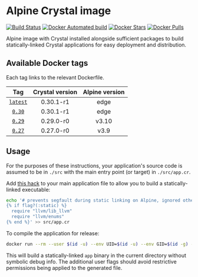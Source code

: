 # Alpine Crystal image

[![Build Status](https://travis-ci.com/pgeraghty/alpine-crystal-docker.svg?branch=master)](https://travis-ci.com/pgeraghty/alpine-crystal-docker)
[![Docker Automated build](https://img.shields.io/docker/cloud/automated/pgeraghty/alpine-crystal.svg)](https://hub.docker.com/r/pgeraghty/alpine-crystal "Docker Automated Build") 
[![Docker Stars](https://img.shields.io/docker/stars/pgeraghty/alpine-crystal.svg)](https://hub.docker.com/r/pgeraghty/alpine-crystal "Docker Stars") 
[![Docker Pulls](https://img.shields.io/docker/pulls/pgeraghty/alpine-crystal.svg)](https://hub.docker.com/r/pgeraghty/alpine-crystal "Docker Pulls")

Alpine image with Crystal installed alongside sufficient packages to build statically-linked Crystal applications for easy deployment and distribution.

## Available Docker tags

Each tag links to the relevant Dockerfile.

|    Tag    | Crystal version  | Alpine version |
|   :---:   |      :---:       |     :---:      |
| [`latest`](https://github.com/pgeraghty/alpine-crystal-docker/blob/master/crystal_0.30-alpine_edge.Dockerfile)  |     0.30.1-r1    |     edge       |
| [`0.30`](https://github.com/pgeraghty/alpine-crystal-docker/blob/master/crystal_0.30-alpine_edge.Dockerfile)    |     0.30.1-r1    |     edge       |
| [`0.29`](https://github.com/pgeraghty/alpine-crystal-docker/blob/master/crystal_0.29-alpine_3.10.Dockerfile)    |     0.29.0-r0    |     v3.10      |
| [`0.27`](https://github.com/pgeraghty/alpine-crystal-docker/blob/master/crystal_0.27-alpine_3.9.Dockerfile)     |     0.27.0-r0    |     v3.9       |

## Usage

For the purposes of these instructions, your application's source code is assumed to be in `./src` with the main entry point (or target) in `./src/app.cr`.

Add [this hack](https://gist.github.com/pgeraghty/47c26ba239abd9a54f785eafb7034011) to your main application file to allow you to build a statically-linked executable:

```sh
echo '# prevents segfault during static linking on Alpine, ignored otherwise
{% if flag?(:static) %}
  require "llvm/lib_llvm"
  require "llvm/enums"
{% end %}' >> src/app.cr
```

To compile the application for release:

```sh
docker run --rm --user $(id -u) --env UID=$(id -u) --env GID=$(id -g) -it -v $PWD:/app -w /app pgeraghty/alpine-crystal:latest crystal build --static --release --no-debug src/app.cr
```

This will build a statically-linked `app` binary in the current directory without symbolic debug info. The additional user flags should avoid restrictive permissions being applied to the generated file.